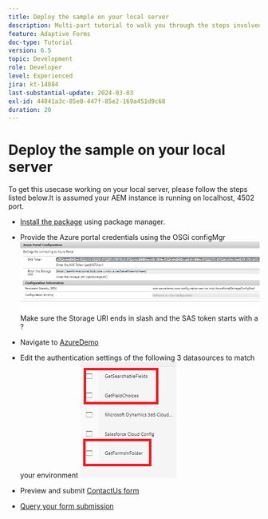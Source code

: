 ```yaml
---
title: Deploy the sample on your local server
description: Multi-part tutorial to walk you through the steps involved in querying form submissions stored in Azure portal
feature: Adaptive Forms
doc-type: Tutorial
version: 6.5
topic: Development
role: Developer
level: Experienced
jira: kt-14884
last-substantial-update: 2024-03-03
exl-id: 44841a3c-85e0-447f-85e2-169a451d9c68
duration: 20
---
```

# Deploy the sample on your local server

To get this usecase working on your local server, please follow the steps listed below.It is assumed your AEM instance is running on localhost, 4502 port.

* [Install the package](assets/azuredemo.all-1.0.0-SNAPSHOT.zip) using package manager.

* Provide the Azure portal credentials using the OSGi configMgr
![azure-portal](assets/azure-portal-config.png)
    Make sure the Storage URI ends in slash and the SAS token starts with a ?
* Navigate to [AzureDemo](http://localhost:4502/libs/fd/fdm/gui/components/admin/fdmcloudservice/fdm.html/conf/azuredemo)

* Edit the authentication settings of the following 3 datasources to match your environment
![data-sources](assets/fdm-data-sources.png)

* Preview and submit [ContactUs form](http://localhost:4502/content/dam/formsanddocuments/azureportal/contactus/jcr:content?wcmmode=disabled)

* [Query your form submission](http://localhost:4502/content/dam/formsanddocuments/azureportal/queryformsubmissions/jcr:content?wcmmode=disabled)
